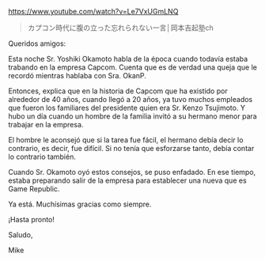 https://www.youtube.com/watch?v=Le7VxUGmLNQ

> カプコン時代に腹の立った忘れられない一言│岡本吉起塾ch

Queridos amigos:

Esta noche Sr. Yoshiki Okamoto habla de la época cuando todavía estaba trabando en la empresa Capcom. Cuenta que es de verdad una queja que le recordó mientras hablaba con Sra. OkanP.

Entonces, explica que en la historia de Capcom que ha existido por alrededor de 40 años, cuando llegó a 20 años, ya tuvo muchos empleados que fueron los familiares del presidente quien era Sr. Kenzo Tsujimoto. Y hubo un día cuando un hombre de la familia invitó a su hermano menor para trabajar en la empresa.

El hombre le aconsejó que si la tarea fue fácil, el hermano debía decir lo contrario, es decir, fue difícil. Si no tenía que esforzarse tanto, debía contar lo contrario también.

Cuando Sr. Okamoto oyó estos consejos, se puso enfadado. En ese tiempo, estaba preparando salir de la empresa para establecer una nueva que es Game Republic.

Ya está. Muchísimas gracias como siempre.

¡Hasta pronto!

Saludo,

Mike
